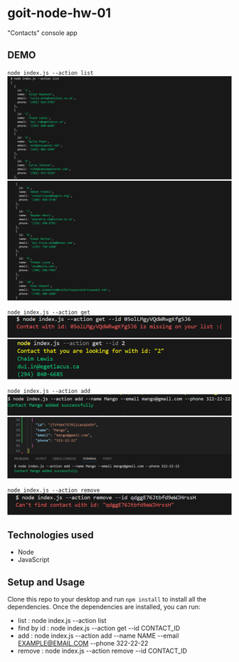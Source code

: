 # goit-node-hw-01

"Contacts" console app

## DEMO

`node index.js --action list`
![alt text](<./images/list(1).png> "list(1)")
![alt text](<./images/list(2).png> "list(2)")

`node index.js --action get`
![alt text](./images/get.png "get")
![alt text](<./images/get(2).png> "get(2)")

`node index.js --action add`
![alt text](<./images/add(1).png> "add(1)")
![alt text](<./images/add(2).png> "add(2)")

`node index.js --action remove`
![alt text](./images/remove.png "remove")

## Technologies used

- Node
- JavaScript

## Setup and Usage

Clone this repo to your desktop and run `npm install` to install all the
dependencies. Once the dependencies are installed, you can run:

- list : node index.js --action list
- find by id : node index.js --action get --id CONTACT_ID
- add : node index.js --action add --name NAME --email EXAMPLE@EMAIL.COM --phone 322-22-22
- remove : node index.js --action remove --id CONTACT_ID
